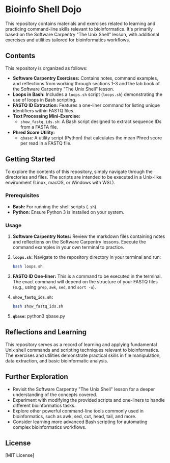 # Bioinfo Shell Dojo

This repository contains materials and exercises related to learning and practicing 
command-line skills relevant to bioinformatics. 
It's primarily based on the Software Carpentry "The Unix Shell" lesson, 
with additional exercises and utilities tailored for bioinformatics workflows.

## Contents

This repository is organized as follows:

* **Software Carpentry Exercises:** Contains notes, command examples, 
and reflections from working through sections 1-3 and the lab book of the Software Carpentry "The Unix Shell" lesson.
* **Loops in Bash:** Includes a `loops.sh` script (`loops.sh`) demonstrating the use of loops in Bash scripting.
* **FASTQ ID Extraction:** Features a one-liner command for listing unique identifiers within FASTQ files.
* **Text Processing Mini-Exercise:**
    * `show_fastq_ids.sh`: A Bash script designed to extract sequence IDs from a FASTA file.
* **Phred Score Utility:**
    * `qbase`: A utility script (Python) that calculates the mean Phred score per read in a FASTQ file.

## Getting Started

To explore the contents of this repository, simply navigate through the directories and files. 
The scripts are intended to be executed in a Unix-like environment (Linux, macOS, or Windows with WSL).

### Prerequisites

* **Bash:** For running the shell scripts (`.sh`).
* **Python:** Ensure Python 3 is installed on your system.

### Usage

1.  **Software Carpentry Notes:** Review the markdown files containing notes and 
reflections on the Software Carpentry lessons. 
Execute the command examples in your own terminal to practice.
2.  **`loops.sh`:** Navigate to the repository directory in your terminal and run:
    ```bash
    bash loops.sh
    ```
3.  **FASTQ ID One-liner:** This is a command to be executed in the terminal. 
The exact command will depend on the structure of your FASTQ files (e.g., using `grep`, `awk`, `sed`, and `sort -u`).
4.  **`show_fastq_ids.sh`:**
    ```bash
    bash show_fastq_ids.sh
    ```
   
5.  **`qbase`:**
        python3 qbase.py

## Reflections and Learning

This repository serves as a record of learning and applying fundamental Unix shell 
commands and scripting techniques relevant to bioinformatics.
The exercises and utilities demonstrate practical skills in file manipulation, 
data extraction, and basic bioinformatic analysis.

## Further Exploration

* Revisit the Software Carpentry "The Unix Shell" lesson for a deeper understanding of the concepts covered.
* Experiment with modifying the provided scripts and one-liners to handle different bioinformatics tasks.
* Explore other powerful command-line tools commonly used in bioinformatics, such as awk, sed, cut, head, tail, and more.
* Consider learning more advanced Bash scripting for automating complex bioinformatics workflows.

## License

[MIT License]